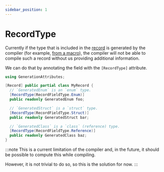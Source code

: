 ```yaml
---
sidebar_position: 1
---
```


# RecordType

Currently if the type that is included in the [record](./index.md) is generated by the compiler (for example, [from a macro](../../macros/index.md)), the compiler will not be able to compile such a record without us providing additional information.

We can do that by annotating the field with the `[RecordType]` attribute.

```cs
using GenerationAttributes;

[Record] public partial class MyRecord {
  // `GeneratedEnum` is an `enum` type.
  [RecordType(RecordFieldType.Enum)]
  public readonly GeneratedEnum foo;

  // `GeneratedStruct` is a `struct` type.
  [RecordType(RecordFieldType.Struct)]
  public readonly GeneratedStruct bar;

  // `GeneratedClass` is a `class` (reference) type.
  [RecordType(RecordFieldType.Reference)]
  public readonly GeneratedClass baz;
}
```

:::note
This is a current limitation of the compiler and, in the future, it should be possible to compute this while compiling.

However, it is not trivial to do so, so this is the solution for now.
:::